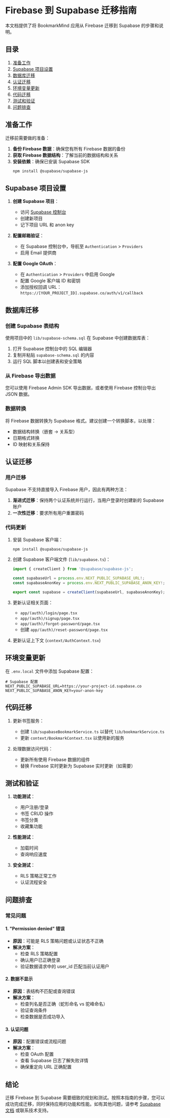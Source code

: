 # Firebase 到 Supabase 迁移指南

本文档提供了将 BookmarkMind 应用从 Firebase 迁移到 Supabase 的步骤和说明。

## 目录

1. [准备工作](#准备工作)
2. [Supabase 项目设置](#supabase-项目设置)
3. [数据库迁移](#数据库迁移)
4. [认证迁移](#认证迁移)
5. [环境变量更新](#环境变量更新)
6. [代码迁移](#代码迁移)
7. [测试和验证](#测试和验证)
8. [问题排查](#问题排查)

## 准备工作

迁移前需要做的准备：

1. **备份 Firebase 数据**：确保您有所有 Firebase 数据的备份
2. **获取 Firebase 数据结构**：了解当前的数据结构和关系
3. **安装依赖**：确保已安装 Supabase SDK
   ```bash
   npm install @supabase/supabase-js
   ```

## Supabase 项目设置

1. **创建 Supabase 项目**：
   - 访问 [Supabase 控制台](https://app.supabase.io/)
   - 创建新项目
   - 记下项目 URL 和 anon key

2. **配置邮箱验证**：
   - 在 Supabase 控制台中，导航至 `Authentication` > `Providers`
   - 启用 Email 提供商

3. **配置 Google OAuth**：
   - 在 `Authentication` > `Providers` 中启用 Google
   - 配置 Google 客户端 ID 和密钥
   - 添加授权回调 URL：`https://[YOUR_PROJECT_ID].supabase.co/auth/v1/callback`

## 数据库迁移

### 创建 Supabase 表结构

使用项目中的 `lib/supabase-schema.sql` 在 Supabase 中创建数据库表：

1. 打开 Supabase 控制台中的 SQL 编辑器
2. 复制并粘贴 `supabase-schema.sql` 的内容
3. 运行 SQL 脚本以创建表和安全策略

### 从 Firebase 导出数据

您可以使用 Firebase Admin SDK 导出数据，或者使用 Firebase 控制台导出 JSON 数据。

### 数据转换

将 Firebase 数据转换为 Supabase 格式。建议创建一个转换脚本，以处理：

- 数据结构转换（嵌套 → 关系型）
- 日期格式转换
- ID 映射和关系保持

## 认证迁移

### 用户迁移

Supabase 不支持直接导入 Firebase 用户，因此有两种方法：

1. **渐进式迁移**：保持两个认证系统并行运行，当用户登录时创建新的 Supabase 账户
2. **一次性迁移**：要求所有用户重置密码

### 代码更新

1. 安装 Supabase 客户端：
   ```bash
   npm install @supabase/supabase-js
   ```

2. 创建 Supabase 客户端文件 (`lib/supabase.ts`)：
   ```typescript
   import { createClient } from '@supabase/supabase-js';

   const supabaseUrl = process.env.NEXT_PUBLIC_SUPABASE_URL!;
   const supabaseAnonKey = process.env.NEXT_PUBLIC_SUPABASE_ANON_KEY!;

   export const supabase = createClient(supabaseUrl, supabaseAnonKey);
   ```

3. 更新认证相关页面：
   - `app/(auth)/login/page.tsx`
   - `app/(auth)/signup/page.tsx`
   - `app/(auth)/forgot-password/page.tsx`
   - 创建 `app/(auth)/reset-password/page.tsx`

4. 更新认证上下文 (`context/AuthContext.tsx`)

## 环境变量更新

在 `.env.local` 文件中添加 Supabase 配置：

```
# Supabase 配置
NEXT_PUBLIC_SUPABASE_URL=https://your-project-id.supabase.co
NEXT_PUBLIC_SUPABASE_ANON_KEY=your-anon-key
```

## 代码迁移

1. 更新书签服务：
   - 创建 `lib/supabaseBookmarkService.ts` 以替代 `lib/bookmarkService.ts`
   - 更新 `context/BookmarkContext.tsx` 以使用新的服务

2. 处理数据访问代码：
   - 更新所有使用 Firebase 数据的组件
   - 替换 Firebase 实时更新为 Supabase 实时更新（如需要）

## 测试和验证

1. **功能测试**：
   - 用户注册/登录
   - 书签 CRUD 操作
   - 书签分类
   - 收藏集功能

2. **性能测试**：
   - 加载时间
   - 查询响应速度

3. **安全测试**：
   - RLS 策略正常工作
   - 认证流程安全

## 问题排查

### 常见问题

#### 1. "Permission denied" 错误

- **原因**：可能是 RLS 策略问题或认证状态不正确
- **解决方案**：
  - 检查 RLS 策略配置
  - 确认用户已正确登录
  - 验证数据请求中的 user_id 匹配当前认证用户

#### 2. 数据不显示

- **原因**：表结构不匹配或查询错误
- **解决方案**：
  - 检查列名是否正确（蛇形命名 vs 驼峰命名）
  - 验证查询条件
  - 检查数据是否成功导入

#### 3. 认证问题

- **原因**：配置错误或流程问题
- **解决方案**：
  - 检查 OAuth 配置
  - 查看 Supabase 日志了解失败详情
  - 确保重定向 URL 正确配置

## 结论

迁移 Firebase 到 Supabase 需要细致的规划和测试。按照本指南的步骤，您可以成功完成迁移，同时保持应用的功能和性能。如有其他问题，请参考 [Supabase 文档](https://supabase.com/docs) 或联系技术支持。 
